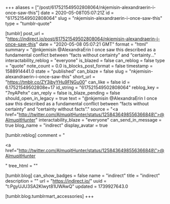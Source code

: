+++
aliases = ["/post/617521549502808064/nkjemisin-alexandraerin-i-once-saw-this"]
date = 2020-05-08T05:07:21Z
id = "617521549502808064"
slug = "nkjemisin-alexandraerin-i-once-saw-this"
type = "tumblr-quote"

[tumblr]
post_url = "https://indirect.io/post/617521549502808064/nkjemisin-alexandraerin-i-once-saw-this"
date = "2020-05-08 05:07:21 GMT"
format = "html"
summary = "@nkjemisin @AlexandraErin I once saw this described as a fundamental conflict between “facts without certainty” and “certainty..."
interactability_reblog = "everyone"
is_blazed = false
can_reblog = false
type = "quote"
note_count = 0.0
is_blocks_post_format = false
timestamp = 1588914441.0
state = "published"
can_blaze = false
slug = "nkjemisin-alexandraerin-i-once-saw-this"
short_url = "https://tmblr.co/ZY3jbyYHu9FNGu00"
can_like = false
id = 6.17521549502808e+17
id_string = "617521549502808064"
reblog_key = "7nyAPehx"
can_reply = false
is_blaze_pending = false
should_open_in_legacy = true
text = "@nkjemisin @AlexandraErin I once saw this described as a fundamental conflict between &ldquo;facts without certainty&rdquo; and &ldquo;certainty without facts&rdquo;."
source = "<a href=\"http://twitter.com/AlmuqitHunter/status/1258436498556366848\">@AlmuqitHunter</a>"
interactability_blaze = "everyone"
can_send_in_message = true
blog_name = "indirect"
display_avatar = true

[tumblr.reblog]
comment = "<p><a href=\"http://twitter.com/AlmuqitHunter/status/1258436498556366848\">@AlmuqitHunter</a></p>"
tree_html = ""

[tumblr.blog]
can_show_badges = false
name = "indirect"
title = "indirect"
description = ""
url = "https://indirect.io/"
uuid = "t:PgyUJU3SA2Klwyt81UWAwQ"
updated = 1739927643.0

[tumblr.blog.tumblrmart_accessories]
+++
